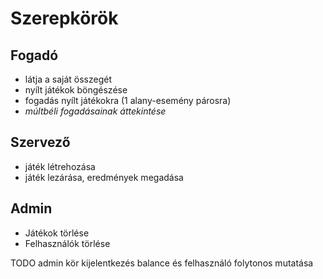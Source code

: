 # **Szerepkörök**

## Fogadó
- látja a saját összegét
- nyílt játékok böngészése
- fogadás nyílt játékokra (1 alany-esemény párosra)
- *múltbéli fogadásainak áttekintése*

## Szervező
- játék létrehozása
- játék lezárása, eredmények megadása

## Admin
- Játékok törlése
- Felhasználók törlése





TODO admin kör
     kijelentkezés
     balance és felhasználó  folytonos mutatása
